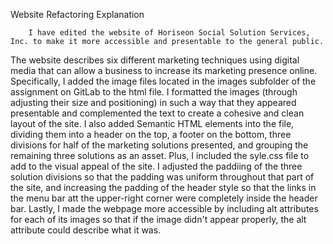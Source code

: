 Website Refactoring Explanation

        I have edited the website of Horiseon Social Solution Services, Inc. to make it more accessible and presentable to the general public. 
The website describes six different marketing techniques using digital media that can allow a business to increase its marketing presence online.  
Specifically, I added the image files located in the images subfolder of the assignment on GitLab to the html file. I formatted the images (through adjusting their size and positioning) in such a way that they appeared presentable and complemented the text to create a cohesive and clean layout of the site. I also added Semantic HTML elements into the file, dividing them into a header on the top, a footer on the bottom, three divisions for half of the marketing solutions presented, and grouping the remaining three solutions as an asset. Plus, I included the syle.css file to add to the visual appeal of the site.  I adjusted the paddiing of the three solution divisions so that the padding was uniform throughout that part of the site, and increasing the padding of the header style so that the links in the menu bar att the upper-right corner were completely inside the header bar. Lastly, I made the webpage more accessible by including alt attributes for each of its images so that if the image didn't appear properly, the alt attribute could describe what it was.
